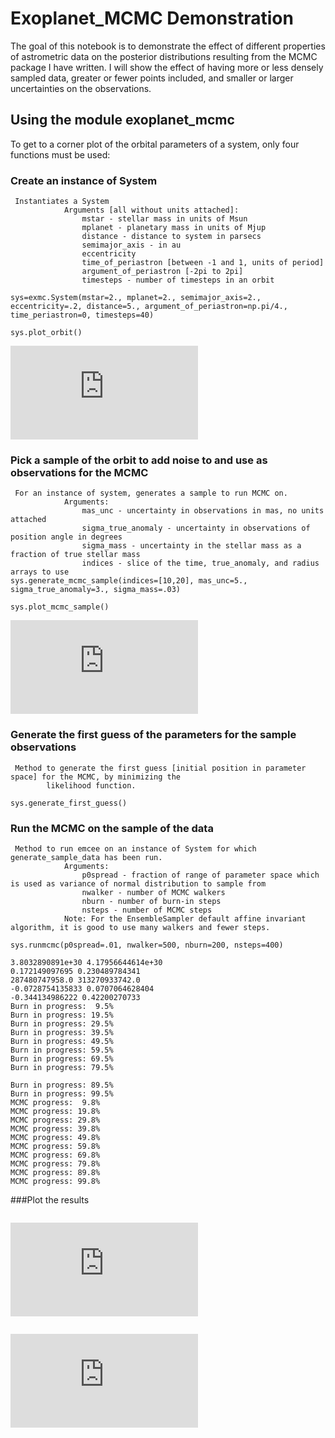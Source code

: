 # Exoplanet_MCMC Demonstration

The goal of this notebook is to demonstrate the effect of different properties of astrometric data on the posterior distributions resulting from the MCMC package I have written. I will show the effect of having more or less densely sampled data, greater or fewer points included, and smaller or larger uncertainties on the observations.

## Using the module exoplanet_mcmc

To get to a corner plot of the orbital parameters of a system, only four functions must be used:

### Create an instance of System

```print(exmc.System.__init__.__doc__)
 Instantiates a System
            Arguments [all without units attached]:
                mstar - stellar mass in units of Msun
                mplanet - planetary mass in units of Mjup
                distance - distance to system in parsecs
                semimajor_axis - in au
                eccentricity
                time_of_periastron [between -1 and 1, units of period]
                argument_of_periastron [-2pi to 2pi]
                timesteps - number of timesteps in an orbit

sys=exmc.System(mstar=2., mplanet=2., semimajor_axis=2., eccentricity=.2, distance=5., argument_of_periastron=np.pi/4., time_periastron=0, timesteps=40)

sys.plot_orbit()
```

![alt text](https://github.com/jacobhhamer/Exoplanet_MCMC/orbit_plot.pdf "Orbit")

### Pick a sample of the orbit to add noise to and use as observations for the MCMC

```print(exmc.System.generate_mcmc_sample.__doc__)
 For an instance of system, generates a sample to run MCMC on.
            Arguments:
                mas_unc - uncertainty in observations in mas, no units attached
                sigma_true_anomaly - uncertainty in observations of position angle in degrees
                sigma_mass - uncertainty in the stellar mass as a fraction of true stellar mass
                indices - slice of the time, true_anomaly, and radius arrays to use
sys.generate_mcmc_sample(indices=[10,20], mas_unc=5., sigma_true_anomaly=3., sigma_mass=.03)

sys.plot_mcmc_sample()
```

![alt text](https://github.com/jacobhhamer/Exoplanet_MCMC/mcmc_sample_plot.pdf "MCMC Sample")

### Generate the first guess of the parameters for the sample observations

```print(exmc.System.generate_first_guess.__doc__)
 Method to generate the first guess [initial position in parameter space] for the MCMC, by minimizing the
        likelihood function.

sys.generate_first_guess()
```

### Run the MCMC on the sample of the data

```print(exmc.System.runmcmc.__doc__)
 Method to run emcee on an instance of System for which generate_sample_data has been run.
            Arguments:
                p0spread - fraction of range of parameter space which is used as variance of normal distribution to sample from
                nwalker - number of MCMC walkers
                nburn - number of burn-in steps
                nsteps - number of MCMC steps
            Note: For the EnsembleSampler default affine invariant algorithm, it is good to use many walkers and fewer steps.

sys.runmcmc(p0spread=.01, nwalker=500, nburn=200, nsteps=400)

3.8032890891e+30 4.17956644614e+30
0.172149097695 0.230489784341
287480747958.0 313270933742.0
-0.0728754135833 0.0707064628404
-0.344134986222 0.42200270733
Burn in progress:  9.5%
Burn in progress: 19.5%
Burn in progress: 29.5%
Burn in progress: 39.5%
Burn in progress: 49.5%
Burn in progress: 59.5%
Burn in progress: 69.5%
Burn in progress: 79.5%

Burn in progress: 89.5%
Burn in progress: 99.5%
MCMC progress:  9.8%
MCMC progress: 19.8%
MCMC progress: 29.8%
MCMC progress: 39.8%
MCMC progress: 49.8%
MCMC progress: 59.8%
MCMC progress: 69.8%
MCMC progress: 79.8%
MCMC progress: 89.8%
MCMC progress: 99.8%
```

###Plot the results

```sys.walker_plot()
```

![alt text](https://github.com/jacobhhamer/Exoplanet_MCMC/walker_plot.pdf "Walker Plot: Should look like white noise if run for enough steps")

```sys.corner_plot()
```

![alt text](https://github.com/jacobhhamer/Exoplanet_MCMC/corner_plot.pdf "Corner Plot")


